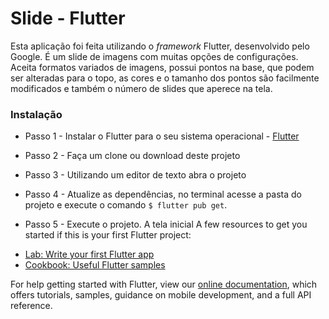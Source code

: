 # Slide - Flutter

Esta aplicação foi feita utilizando o *framework* Flutter, desenvolvido pelo Google. É um slide de imagens com muitas opções de configurações. Aceita formatos variados de imagens, possui pontos na base, que podem ser alteradas para o topo, as cores e o tamanho dos pontos são facilmente modificados e também o número de slides que aperece na tela.

### Instalação

* Passo 1 - Instalar o Flutter para o seu sistema operacional - [Flutter](https://flutter.dev/docs/get-started/install)

* Passo 2 - Faça um clone ou download deste projeto

* Passo 3 - Utilizando um editor de texto abra o projeto

* Passo 4 - Atualize as dependências, no terminal acesse a pasta do projeto e execute o comando ```$ flutter pub get```. 

* Passo 5 - Execute o projeto. A tela inicial 
A few resources to get you started if this is your first Flutter project:

- [Lab: Write your first Flutter app](https://flutter.dev/docs/get-started/codelab)
- [Cookbook: Useful Flutter samples](https://flutter.dev/docs/cookbook)

For help getting started with Flutter, view our
[online documentation](https://flutter.dev/docs), which offers tutorials,
samples, guidance on mobile development, and a full API reference.
